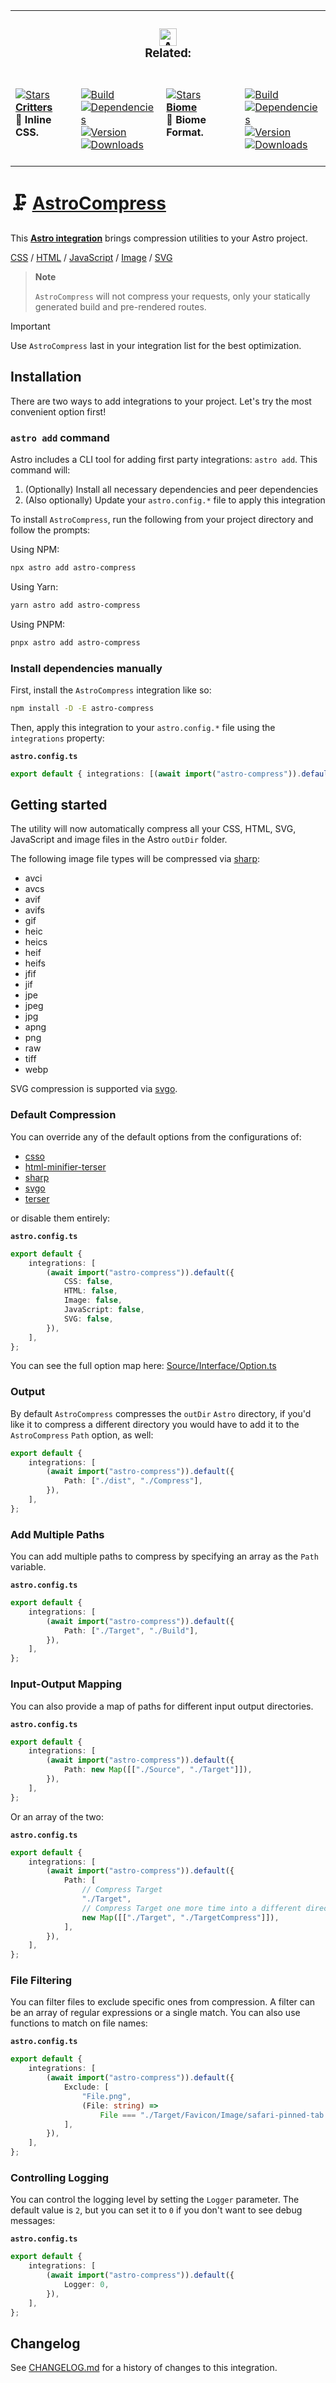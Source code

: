 <table><tr><td colspan=4><h3 align=center><picture><source media="(prefers-color-scheme: dark)" srcset=https://raw.githubusercontent.com/Playform/AstroCompress/main/.github/Image/DarkAstro.svg><source media="(prefers-color-scheme: light)" srcset=https://raw.githubusercontent.com/Playform/AstroCompress/main/.github/Image/LightAstro.svg><img alt=Astro src=https://raw.githubusercontent.com/Playform/AstroCompress/main/.github/Image/LightAstro.svg width=28></picture><br>Related:<br></h3></td></tr><tr><td colspan=1 valign=top><br><a href=HTTPS://GitHub.Com/Playform/AstroCritters target=_blank><picture><source media="(prefers-color-scheme: dark)" srcset="HTTPS://IMG.Shields.IO/github/stars/Playform/AstroCritters?label=stars&logo=github&color=black&labelColor=black&logoColor=white&logoWidth=0&logoColor=black"><source media="(prefers-color-scheme: light)" srcset="HTTPS://IMG.Shields.IO/github/stars/Playform/AstroCritters?label=stars&logo=github&color=white&labelColor=white&logoColor=black&logoWidth=0&logoColor=black"><img alt=Stars src="HTTPS://IMG.Shields.IO/github/stars/Playform/AstroCritters?label=stars&logo=github&color=black&labelColor=black&logoColor=white&logoWidth=0&logoColor=black"></picture></a><br><a href=HTTPS://GitHub.Com/Playform/AstroCritters target=_blank><b>Critters</b></a><br><b>🦔 Inline CSS.<br/></b><br></td><td colspan=1 valign=top><br><a href=HTTPS://GitHub.Com/Playform/AstroCritters/actions/workflows/Node.yml target=_blank><picture><source media="(prefers-color-scheme: dark)" srcset="HTTPS://IMG.Shields.IO/github/actions/workflow/status/Playform/AstroCritters/Node.yml?branch=main&label=Build&logo=node.js&color=black&labelColor=black&logoColor=white&logoWidth=0"><source media="(prefers-color-scheme: light)" srcset="HTTPS://IMG.Shields.IO/github/actions/workflow/status/Playform/AstroCritters/Node.yml?branch=main&label=Build&logo=node.js&color=white&labelColor=white&logoColor=black&logoWidth=0"><img alt=Build src="HTTPS://IMG.Shields.IO/github/actions/workflow/status/Playform/AstroCritters/Node.yml?branch=main&label=Build&logo=node.js&color=black&labelColor=black&logoColor=white&logoWidth=0" title=Build></picture></a><br><a href="https://npmjs.org/astro-critters?activeTab=dependencies" target=_blank><picture><source media="(prefers-color-scheme: dark)" srcset="HTTPS://IMG.Shields.IO/librariesio/release/npm/astro-critters?logo=dependabot&label=&color=black&labelColor=black&logoColor=white&logoWidth=0"><source media="(prefers-color-scheme: light)" srcset="HTTPS://IMG.Shields.IO/librariesio/release/npm/astro-critters?logo=dependabot&label=&color=white&labelColor=white&logoColor=black&logoWidth=0"><img alt=Dependencies src="HTTPS://IMG.Shields.IO/librariesio/release/npm/astro-critters?logo=dependabot&label=&color=black&labelColor=black&logoColor=white&logoWidth=0" title=Dependencies></picture></a><br><a href=https://npmjs.org/astro-critters target=_blank><picture><source media="(prefers-color-scheme: dark)" srcset="HTTPS://IMG.Shields.IO/npm/v/astro-critters?label=Version&logo=npm&color=black&labelColor=black&logoColor=white&logoWidth=0"><source media="(prefers-color-scheme: light)" srcset="HTTPS://IMG.Shields.IO/npm/v/astro-critters?label=Version&logo=npm&color=white&labelColor=white&logoColor=black&logoWidth=0"><img alt=Version src="HTTPS://IMG.Shields.IO/npm/v/astro-critters?label=Version&logo=npm&color=black&labelColor=black&logoColor=white&logoWidth=0" title=Version></picture></a><br><a href=https://npmjs.org/astro-critters target=_blank><picture><source media="(prefers-color-scheme: dark)" srcset="HTTPS://IMG.Shields.IO/npm/dt/astro-critters?label=Leaks&logo=npm&color=black&labelColor=black&logoColor=white&logoWidth=0"><source media="(prefers-color-scheme: light)" srcset="HTTPS://IMG.Shields.IO/npm/dt/astro-critters?label=Leaks&logo=npm&color=white&labelColor=white&logoColor=black&logoWidth=0"><img alt=Downloads src="HTTPS://IMG.Shields.IO/npm/dt/astro-critters?label=Leaks&logo=npm&color=black&labelColor=black&logoColor=white&logoWidth=0" title=Downloads></picture></a><br><br></td><td colspan=1 valign=top><br><a href=HTTPS://GitHub.Com/Playform/AstroBiome target=_blank><picture><source media="(prefers-color-scheme: dark)" srcset="HTTPS://IMG.Shields.IO/github/stars/Playform/AstroBiome?label=stars&logo=github&color=black&labelColor=black&logoColor=white&logoWidth=0&logoColor=black"><source media="(prefers-color-scheme: light)" srcset="HTTPS://IMG.Shields.IO/github/stars/Playform/AstroBiome?label=stars&logo=github&color=white&labelColor=white&logoColor=black&logoWidth=0&logoColor=black"><img alt=Stars src="HTTPS://IMG.Shields.IO/github/stars/Playform/AstroBiome?label=stars&logo=github&color=black&labelColor=black&logoColor=white&logoWidth=0&logoColor=black"></picture></a><br><a href=HTTPS://GitHub.Com/Playform/AstroBiome target=_blank><b>Biome</b></a><br><b>🗻 Biome Format.<br/></b><br></td><td colspan=1 valign=top><br><a href=HTTPS://GitHub.Com/Playform/AstroBiome/actions/workflows/Node.yml target=_blank><picture><source media="(prefers-color-scheme: dark)" srcset="HTTPS://IMG.Shields.IO/github/actions/workflow/status/Playform/AstroBiome/Node.yml?branch=main&label=Build&logo=node.js&color=black&labelColor=black&logoColor=white&logoWidth=0"><source media="(prefers-color-scheme: light)" srcset="HTTPS://IMG.Shields.IO/github/actions/workflow/status/Playform/AstroBiome/Node.yml?branch=main&label=Build&logo=node.js&color=white&labelColor=white&logoColor=black&logoWidth=0"><img alt=Build src="HTTPS://IMG.Shields.IO/github/actions/workflow/status/Playform/AstroBiome/Node.yml?branch=main&label=Build&logo=node.js&color=black&labelColor=black&logoColor=white&logoWidth=0" title=Build></picture></a><br><a href="https://npmjs.org/astro-biome?activeTab=dependencies" target=_blank><picture><source media="(prefers-color-scheme: dark)" srcset="HTTPS://IMG.Shields.IO/librariesio/release/npm/astro-biome?logo=dependabot&label=&color=black&labelColor=black&logoColor=white&logoWidth=0"><source media="(prefers-color-scheme: light)" srcset="HTTPS://IMG.Shields.IO/librariesio/release/npm/astro-biome?logo=dependabot&label=&color=white&labelColor=white&logoColor=black&logoWidth=0"><img alt=Dependencies src="HTTPS://IMG.Shields.IO/librariesio/release/npm/astro-biome?logo=dependabot&label=&color=black&labelColor=black&logoColor=white&logoWidth=0" title=Dependencies></picture></a><br><a href=https://npmjs.org/astro-biome target=_blank><picture><source media="(prefers-color-scheme: dark)" srcset="HTTPS://IMG.Shields.IO/npm/v/astro-biome?label=Version&logo=npm&color=black&labelColor=black&logoColor=white&logoWidth=0"><source media="(prefers-color-scheme: light)" srcset="HTTPS://IMG.Shields.IO/npm/v/astro-biome?label=Version&logo=npm&color=white&labelColor=white&logoColor=black&logoWidth=0"><img alt=Version src="HTTPS://IMG.Shields.IO/npm/v/astro-biome?label=Version&logo=npm&color=black&labelColor=black&logoColor=white&logoWidth=0" title=Version></picture></a><br><a href=https://npmjs.org/astro-biome target=_blank><picture><source media="(prefers-color-scheme: dark)" srcset="HTTPS://IMG.Shields.IO/npm/dt/astro-biome?label=Leaks&logo=npm&color=black&labelColor=black&logoColor=white&logoWidth=0"><source media="(prefers-color-scheme: light)" srcset="HTTPS://IMG.Shields.IO/npm/dt/astro-biome?label=Leaks&logo=npm&color=white&labelColor=white&logoColor=black&logoWidth=0"><img alt=Downloads src="HTTPS://IMG.Shields.IO/npm/dt/astro-biome?label=Leaks&logo=npm&color=black&labelColor=black&logoColor=white&logoWidth=0" title=Downloads></picture></a><br><br></td></tr></table>

# 🗜️ [AstroCompress]

This **[Astro integration][astro-integration]** brings compression utilities to
your Astro project.

[CSS][csso] / [HTML][html-minifier-terser] / [JavaScript][terser] /
[Image][sharp] / [SVG][svgo]

> **Note**
>
> `AstroCompress` will not compress your requests, only your statically
> generated build and pre-rendered routes.

> [!IMPORTANT]
>
> Use `AstroCompress` last in your integration list for the best optimization.

## Installation

There are two ways to add integrations to your project. Let's try the most
convenient option first!

### `astro add` command

Astro includes a CLI tool for adding first party integrations: `astro add`. This
command will:

1. (Optionally) Install all necessary dependencies and peer dependencies
2. (Also optionally) Update your `astro.config.*` file to apply this integration

To install `AstroCompress`, run the following from your project directory and
follow the prompts:

Using NPM:

```sh
npx astro add astro-compress
```

Using Yarn:

```sh
yarn astro add astro-compress
```

Using PNPM:

```sh
pnpx astro add astro-compress
```

### Install dependencies manually

First, install the `AstroCompress` integration like so:

```sh
npm install -D -E astro-compress
```

Then, apply this integration to your `astro.config.*` file using the
`integrations` property:

**`astro.config.ts`**

```ts
export default { integrations: [(await import("astro-compress")).default()] };
```

## Getting started

The utility will now automatically compress all your CSS, HTML, SVG, JavaScript
and image files in the Astro `outDir` folder.

The following image file types will be compressed via [sharp]:

-   avci
-   avcs
-   avif
-   avifs
-   gif
-   heic
-   heics
-   heif
-   heifs
-   jfif
-   jif
-   jpe
-   jpeg
-   jpg
-   apng
-   png
-   raw
-   tiff
-   webp

SVG compression is supported via [svgo].

### Default Compression

You can override any of the default options from the configurations of:

-   [csso](HTTPS://GitHub.Com/css/csso#minifysource-options)
-   [html-minifier-terser](HTTPS://GitHub.Com/terser/html-minifier-terser#options-quick-reference)
-   [sharp](https://sharp.pixelplumbing.com/api-output#jpeg)
-   [svgo](HTTPS://GitHub.Com/svg/svgo#configuration)
-   [terser](HTTPS://GitHub.Com/terser/terser#minify-options-structure)

or disable them entirely:

**`astro.config.ts`**

```ts
export default {
	integrations: [
		(await import("astro-compress")).default({
			CSS: false,
			HTML: false,
			Image: false,
			JavaScript: false,
			SVG: false,
		}),
	],
};
```

You can see the full option map here:
[Source/Interface/Option.ts](HTTPS://GitHub.Com/Playform/AstroCompress/blob/main/Source/Interface/Option.ts)

### Output

By default `AstroCompress` compresses the `outDir` `Astro` directory, if you'd like it to compress a different
directory you would have to add it to the `AstroCompress` `Path` option, as
well:

```ts
export default {
	integrations: [
		(await import("astro-compress")).default({
			Path: ["./dist", "./Compress"],
		}),
	],
};
```

### Add Multiple Paths

You can add multiple paths to compress by specifying an array as the `Path`
variable.

**`astro.config.ts`**

```ts
export default {
	integrations: [
		(await import("astro-compress")).default({
			Path: ["./Target", "./Build"],
		}),
	],
};
```

### Input-Output Mapping

You can also provide a map of paths for different input output directories.

**`astro.config.ts`**

```ts
export default {
	integrations: [
		(await import("astro-compress")).default({
			Path: new Map([["./Source", "./Target"]]),
		}),
	],
};
```

Or an array of the two:

**`astro.config.ts`**

```ts
export default {
	integrations: [
		(await import("astro-compress")).default({
			Path: [
				// Compress Target
				"./Target",
				// Compress Target one more time into a different directory
				new Map([["./Target", "./TargetCompress"]]),
			],
		}),
	],
};
```

### File Filtering

You can filter files to exclude specific ones from compression. A filter can be
an array of regular expressions or a single match. You can also use functions to
match on file names:

**`astro.config.ts`**

```ts
export default {
	integrations: [
		(await import("astro-compress")).default({
			Exclude: [
				"File.png",
				(File: string) =>
					File === "./Target/Favicon/Image/safari-pinned-tab.svg",
			],
		}),
	],
};
```

### Controlling Logging

You can control the logging level by setting the `Logger` parameter. The default
value is `2`, but you can set it to `0` if you don't want to see debug messages:

**`astro.config.ts`**

```ts
export default {
	integrations: [
		(await import("astro-compress")).default({
			Logger: 0,
		}),
	],
};
```

[AstroCompress]: https://npmjs.org/astro-compress
[csso]: https://npmjs.org/csso
[html-minifier-terser]: https://npmjs.org/html-minifier-terser
[terser]: https://npmjs.org/terser
[sharp]: https://npmjs.org/sharp
[svgo]: https://npmjs.org/svgo
[astro-integration]: https://docs.astro.build/en/guides/integrations-guide/

## Changelog

See [CHANGELOG.md](CHANGELOG.md) for a history of changes to this integration.

